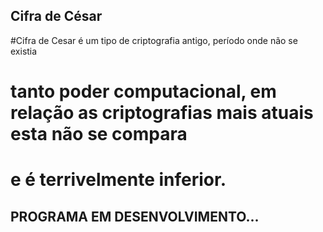## Cifra de César

#Cifra de Cesar é um tipo de criptografia antigo, período onde não se existia
# tanto poder computacional, em relação as criptografias mais atuais esta não se compara
# e é terrivelmente inferior.


## PROGRAMA EM DESENVOLVIMENTO...